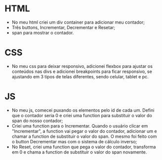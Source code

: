 # HTML
- No meu html criei um div container para adicionar meu contador;
- Três buttons, Incrementar, Decrementar e Resetar;
- span para mostrar o contador.
# CSS
- No meu css para deixar responsivo, adicionei flexbox para ajustar os conteúdos nas divs e adicionei breakpoints para ficar responsivo, se ajustando em 3 tipos de telas diferentes, sendo celular, tablet e pc.
# JS
- No meu js, comecei puxando os elementos pelo id de cada um. Defini que o contador seria 0 e criei uma function para substituir o valor do span do nosso contador;
- Criei uma function para o Incrementar. Quando o usuário clicar em "Incrementar", a function vai pegar o valor do contador, adicionar um e chamar a function de substituir o valor do span. O mesmo foi feito com o button Decrementar mas com o sistema de cálculo inverso;
- No Reset, criei uma function que pega o valor do contador, transforma em 0 e chama a function de substituir o valor do span novamente.
